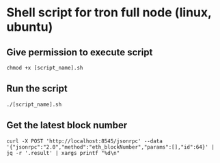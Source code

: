 # Shell script for tron full node (linux, ubuntu)

## Give permission to execute script
```
chmod +x [script_name].sh
```

## Run the script
```
./[script_name].sh
```

## Get the latest block number
```
curl -X POST 'http://localhost:8545/jsonrpc' --data '{"jsonrpc":"2.0","method":"eth_blockNumber","params":[],"id":64}' | jq -r '.result' | xargs printf "%d\n"
```
